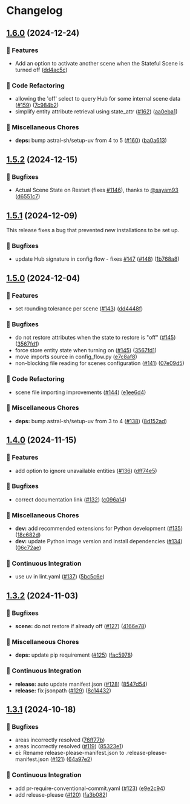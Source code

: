 # Changelog

## [1.6.0](https://github.com/hugobloem/stateful_scenes/compare/v1.5.2...v1.6.0) (2024-12-24)


### 🚀 Features

* Add an option to activate another scene when the Stateful Scene is turned off ([dd4ac5c](https://github.com/hugobloem/stateful_scenes/commit/dd4ac5cabe74f02ae297d0b18beaaebf16c1eefc))


### 🔨 Code Refactoring

* allowing the 'off' select to query Hub for some internal scene data ([#159](https://github.com/hugobloem/stateful_scenes/issues/159)) ([7c984b2](https://github.com/hugobloem/stateful_scenes/commit/7c984b27be3d1c02352ff73bd904d5e8056a4090))
* simplify entity attribute retrieval using state_attr ([#162](https://github.com/hugobloem/stateful_scenes/issues/162)) ([aa0eba1](https://github.com/hugobloem/stateful_scenes/commit/aa0eba1f28ec1f6491e0deefaf871e7d113015c4))


### 🔧 Miscellaneous Chores

* **deps:** bump astral-sh/setup-uv from 4 to 5 ([#160](https://github.com/hugobloem/stateful_scenes/issues/160)) ([ba0a613](https://github.com/hugobloem/stateful_scenes/commit/ba0a613347318c10ee34cd3a50bddf04fdbf6bb6))

## [1.5.2](https://github.com/hugobloem/stateful_scenes/compare/v1.5.1...v1.5.2) (2024-12-15)


### 🐛 Bugfixes

* Actual Scene State on Restart (fixes [#1146](https://github.com/hugobloem/stateful_scenes/issues/1146)), thanks to [@sayam93](https://github.com/sayam93) ([d6551c7](https://github.com/hugobloem/stateful_scenes/commit/d6551c70a91b8c811eb7545f34ae9dbcdbd16467))

## [1.5.1](https://github.com/hugobloem/stateful_scenes/compare/v1.5.0...v1.5.1) (2024-12-09)

This release fixes a bug that prevented new installations to be set up.

### 🐛 Bugfixes

* update Hub signature in config flow - fixes [#147](https://github.com/hugobloem/stateful_scenes/issues/147) ([#148](https://github.com/hugobloem/stateful_scenes/issues/148)) ([1b768a8](https://github.com/hugobloem/stateful_scenes/commit/1b768a8bd0da7192ea2a12b2ed989afa6bdebd93))

## [1.5.0](https://github.com/hugobloem/stateful_scenes/compare/v1.4.0...v1.5.0) (2024-12-04)


### 🚀 Features

* set rounding tolerance per scene ([#143](https://github.com/hugobloem/stateful_scenes/issues/143)) ([dd4448f](https://github.com/hugobloem/stateful_scenes/commit/dd4448f98c6d3483603f431394245c73d18476d9))


### 🐛 Bugfixes

* do not restore attributes when the state to restore is "off" ([#145](https://github.com/hugobloem/stateful_scenes/issues/145)) ([3567fd1](https://github.com/hugobloem/stateful_scenes/commit/3567fd196aa8aadf9747159c8afcdd3cb9611cd6))
* force store entity state when turning on ([#145](https://github.com/hugobloem/stateful_scenes/issues/145)) ([3567fd1](https://github.com/hugobloem/stateful_scenes/commit/3567fd196aa8aadf9747159c8afcdd3cb9611cd6))
* move imports source in config_flow.py ([e7c8af8](https://github.com/hugobloem/stateful_scenes/commit/e7c8af8becdaaff0491c3c5374694031b1c0059f))
* non-blocking file reading for scenes configuration ([#141](https://github.com/hugobloem/stateful_scenes/issues/141)) ([07e09d5](https://github.com/hugobloem/stateful_scenes/commit/07e09d55e05bf707ccf2b6d26b5209a737ea573a))


### 🔨 Code Refactoring

* scene file importing improvements ([#144](https://github.com/hugobloem/stateful_scenes/issues/144)) ([e1ee6d4](https://github.com/hugobloem/stateful_scenes/commit/e1ee6d48bc3abf453a943d4be2a6b3f33ce23b33))


### 🔧 Miscellaneous Chores

* **deps:** bump astral-sh/setup-uv from 3 to 4 ([#138](https://github.com/hugobloem/stateful_scenes/issues/138)) ([8d152ad](https://github.com/hugobloem/stateful_scenes/commit/8d152ad26970f90de3f2f37ae008ec53d61421fa))

## [1.4.0](https://github.com/hugobloem/stateful_scenes/compare/v1.3.2...v1.4.0) (2024-11-15)


### 🚀 Features

* add option to ignore unavailable entities ([#136](https://github.com/hugobloem/stateful_scenes/issues/136)) ([dff74e5](https://github.com/hugobloem/stateful_scenes/commit/dff74e5b27968d86424915a36409224e8fa45124))


### 🐛 Bugfixes

* correct documentation link ([#132](https://github.com/hugobloem/stateful_scenes/issues/132)) ([c096a14](https://github.com/hugobloem/stateful_scenes/commit/c096a144d3da1ceeb9b19e0a65b3a74433cca2d0))


### 🔧 Miscellaneous Chores

* **dev:** add recommended extensions for Python development ([#135](https://github.com/hugobloem/stateful_scenes/issues/135)) ([18c682d](https://github.com/hugobloem/stateful_scenes/commit/18c682d23f8298cbacc6b0448985d4070eeb15eb))
* **dev:** update Python image version and install dependencies ([#134](https://github.com/hugobloem/stateful_scenes/issues/134)) ([06c72ae](https://github.com/hugobloem/stateful_scenes/commit/06c72ae02ee833f23111856ad2b9d789b54bc532))


### 👷 Continuous Integration

* use uv in lint.yaml ([#137](https://github.com/hugobloem/stateful_scenes/issues/137)) ([5bc5c6e](https://github.com/hugobloem/stateful_scenes/commit/5bc5c6e3e8b0ec1e4126e01d02d27d5be3dac575))

## [1.3.2](https://github.com/hugobloem/stateful_scenes/compare/v1.3.1...v1.3.2) (2024-11-03)


### 🐛 Bugfixes

* **scene:** do not restore if already off ([#127](https://github.com/hugobloem/stateful_scenes/issues/127)) ([4166e78](https://github.com/hugobloem/stateful_scenes/commit/4166e789d52b7bdea17db58452980e358b40fb07))


### 🔧 Miscellaneous Chores

* **deps:** update pip requirement ([#125](https://github.com/hugobloem/stateful_scenes/issues/125)) ([fac5978](https://github.com/hugobloem/stateful_scenes/commit/fac597855d1cf24bb0686ddf5a2cef59d25b7070))


### 👷 Continuous Integration

* **release:** auto update manifest.json ([#128](https://github.com/hugobloem/stateful_scenes/issues/128)) ([8547d54](https://github.com/hugobloem/stateful_scenes/commit/8547d54ac20416df4a77eeba96aff55f82da7803))
* **release:** fix jsonpath ([#129](https://github.com/hugobloem/stateful_scenes/issues/129)) ([8c14432](https://github.com/hugobloem/stateful_scenes/commit/8c1443259076ff7fb06d2c86f48b9da9290c4b72))

## [1.3.1](https://github.com/hugobloem/stateful_scenes/compare/1.3.0...v1.3.1) (2024-10-18)


### 🐛 Bugfixes

* areas incorrectly resolved ([76ff77b](https://github.com/hugobloem/stateful_scenes/commit/76ff77b6d0c8efd9a8e316e865f89361afbba2e3))
* areas incorrectly resolved ([#119](https://github.com/hugobloem/stateful_scenes/issues/119)) ([85323e1](https://github.com/hugobloem/stateful_scenes/commit/85323e12bf53ce954a4f393a41d3080bdf26ce3b))
* **ci:** Rename release-please-manifest.json to .release-please-manifest.json ([#121](https://github.com/hugobloem/stateful_scenes/issues/121)) ([64a97e2](https://github.com/hugobloem/stateful_scenes/commit/64a97e253fa3c90f54ec6b7b6112135c5d32d223))


### 👷 Continuous Integration

* add pr-require-conventional-commit.yaml ([#123](https://github.com/hugobloem/stateful_scenes/issues/123)) ([e9e2c94](https://github.com/hugobloem/stateful_scenes/commit/e9e2c94cd4eedf2bdd8ab74caa91c52a260093a5))
* add release-please ([#120](https://github.com/hugobloem/stateful_scenes/issues/120)) ([fa3b082](https://github.com/hugobloem/stateful_scenes/commit/fa3b0827ae08c2d248fd445582443c5defce461c))
